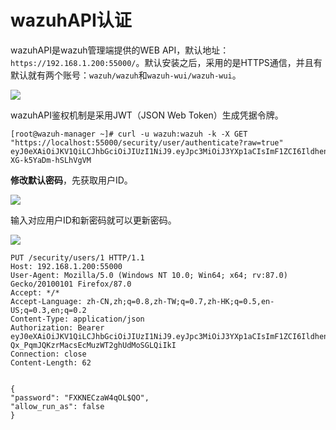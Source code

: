 # wazuhAPI认证

wazuhAPI是wazuh管理端提供的WEB API，默认地址：`https://192.168.1.200:55000/`。默认安装之后，采用的是HTTPS通信，并且有默认就有两个账号：`wazuh/wazuh`和`wazuh-wui/wazuh-wui`。

![](<../../../.gitbook/assets/image (86).png>)

wazuhAPI鉴权机制是采用JWT（JSON Web Token）生成凭据令牌。

```
[root@wazuh-manager ~]# curl -u wazuh:wazuh -k -X GET "https://localhost:55000/security/user/authenticate?raw=true"
eyJ0eXAiOiJKV1QiLCJhbGciOiJIUzI1NiJ9.eyJpc3MiOiJ3YXp1aCIsImF1ZCI6IldhenVoIEFQSSBSRVNUIiwibmJmIjoxNjI1MTUwNTEyLCJleHAiOjE2MjUxNTE0MTIsInN1YiI6IndhenVoIiwicnVuX2FzIjpmYWxzZSwicmJhY19yb2xlcyI6WzFdLCJyYmFjX21vZGUiOiJ3aGl0ZSJ9.yixg7ehywiMGJ3hNjVcRk_RX-XG-k5YaDm-hSLhVgVM
```

**修改默认密码**，先获取用户ID。

![](<../../../.gitbook/assets/image (90).png>)

输入对应用户ID和新密码就可以更新密码。

![](<../../../.gitbook/assets/image (91).png>)

```
PUT /security/users/1 HTTP/1.1
Host: 192.168.1.200:55000
User-Agent: Mozilla/5.0 (Windows NT 10.0; Win64; x64; rv:87.0) Gecko/20100101 Firefox/87.0
Accept: */*
Accept-Language: zh-CN,zh;q=0.8,zh-TW;q=0.7,zh-HK;q=0.5,en-US;q=0.3,en;q=0.2
Content-Type: application/json
Authorization: Bearer eyJ0eXAiOiJKV1QiLCJhbGciOiJIUzI1NiJ9.eyJpc3MiOiJ3YXp1aCIsImF1ZCI6IldhenVoIEFQSSBSRVNUIiwibmJmIjoxNjI1MTUxNTMzLCJleHAiOjE2MjUxNTI0MzMsInN1YiI6IndhenVoIiwicnVuX2FzIjpmYWxzZSwicmJhY19yb2xlcyI6WzFdLCJyYmFjX21vZGUiOiJ3aGl0ZSJ9.XvcPi-Qx_PqmJQKzrMacsEcMuzWT2ghUdMoSGLQiIkI
Connection: close
Content-Length: 62


{
"password": "FXKNECzaW4qOL$QO",
"allow_run_as": false
}
```
